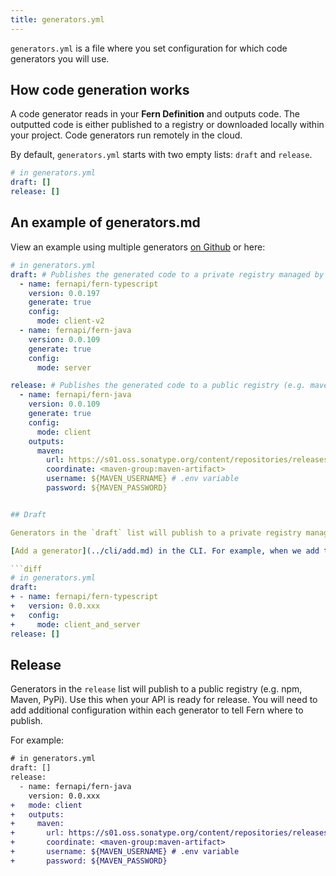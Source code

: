 ```yaml
---
title: generators.yml
---
```


`generators.yml` is a file where you set configuration for which code generators you will use.

## How code generation works

A code generator reads in your **Fern Definition** and outputs code. The outputted code is either published to a registry or downloaded locally within your project. Code generators run remotely in the cloud.

By default, `generators.yml` starts with two empty lists: `draft` and `release`.

```yml
# in generators.yml
draft: []
release: []
```

## An example of generators.md

View an example using multiple generators [on Github](https://github.com/fern-api/fern-examples/blob/main/fern/api/generators.yml) or here:

````yml
# in generators.yml
draft: # Publishes the generated code to a private registry managed by Fern.
  - name: fernapi/fern-typescript
    version: 0.0.197
    generate: true
    config:
      mode: client-v2
  - name: fernapi/fern-java
    version: 0.0.109
    generate: true
    config:
      mode: server

release: # Publishes the generated code to a public registry (e.g. maven, npm, pypi).
  - name: fernapi/fern-java
    version: 0.0.109
    generate: true
    config:
      mode: client
    outputs:
      maven:
        url: https://s01.oss.sonatype.org/content/repositories/releases/
        coordinate: <maven-group:maven-artifact>
        username: ${MAVEN_USERNAME} # .env variable
        password: ${MAVEN_PASSWORD}


## Draft

Generators in the `draft` list will publish to a private registry managed by Fern. Use this when your API is a work-in-progress. By default, code generators you add will show up as a draft.

[Add a generator](../cli/add.md) in the CLI. For example, when we add the `typescript` generator:

```diff
# in generators.yml
draft:
+ - name: fernapi/fern-typescript
+   version: 0.0.xxx
+   config:
+     mode: client_and_server
release: []
````

## Release

Generators in the `release` list will publish to a public registry (e.g. npm, Maven, PyPi). Use this when your API is ready for release. You will need to add additional configuration within each generator to tell Fern where to publish.

For example:

```diff
# in generators.yml
draft: []
release:
  - name: fernapi/fern-java
    version: 0.0.xxx
+   mode: client
+   outputs:
+     maven:
+       url: https://s01.oss.sonatype.org/content/repositories/releases/
+       coordinate: <maven-group:maven-artifact>
+       username: ${MAVEN_USERNAME} # .env variable
+       password: ${MAVEN_PASSWORD}
```
